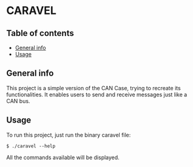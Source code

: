 # CARAVEL
## Table of contents
* [General info](#general-info)
* [Usage](#usage)

## General info
This project is a simple version of the CAN Case, trying to recreate its functionalities.
It enables users to send and receive messages just like a CAN bus.

## Usage
To run this project, just run the binary caravel file:

```
$ ./caravel --help
```
All the commands available will be displayed.
